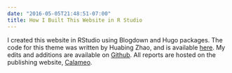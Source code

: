```yaml
---
date: "2016-05-05T21:48:51-07:00"
title: How I Built This Website in R Studio
---
```


I created this website in RStudio using Blogdown and Hugo packages. The code for this theme was written by Huabing Zhao, and is available [here](https://themes.gohugo.io/hugo-theme-cleanwhite/). My edits and additions are available on [Github](https://github.com/alanahiggins3/alana-portfolio). All reports are hosted on the publishing website, [Calameo](https://en.calameo.com/).